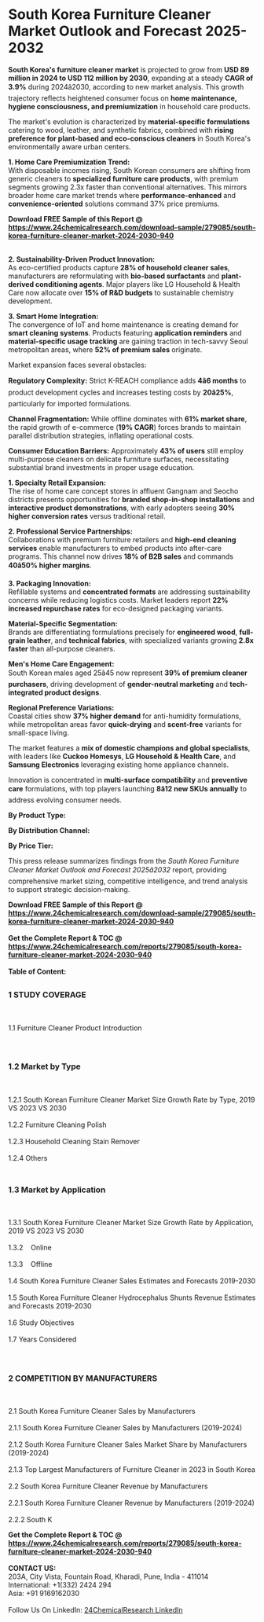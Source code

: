 <h1>South Korea Furniture Cleaner Market Outlook and Forecast 2025-2032</h1><p><strong>South Korea's furniture cleaner market</strong> is projected to grow from <strong>USD 89 million in 2024 to USD 112 million by 2030</strong>, expanding at a steady <strong>CAGR of 3.9%</strong> during 2024â2030, according to new market analysis. This growth trajectory reflects heightened consumer focus on <strong>home maintenance, hygiene consciousness, and premiumization</strong> in household care products.</p><p>The market's evolution is characterized by <strong>material-specific formulations</strong> catering to wood, leather, and synthetic fabrics, combined with <strong>rising preference for plant-based and eco-conscious cleaners</strong> in South Korea's environmentally aware urban centers.</p><p><strong>1. Home Care Premiumization Trend:</strong><br>
With disposable incomes rising, South Korean consumers are shifting from generic cleaners to <strong>specialized furniture care products</strong>, with premium segments growing 2.3x faster than conventional alternatives. This mirrors broader home care market trends where <strong>performance-enhanced</strong> and <strong>convenience-oriented</strong> solutions command 37% price premiums.</p><div><b>Download FREE Sample of this Report @ 
            <a href="https://www.24chemicalresearch.com/download-sample/279085/south-korea-furniture-cleaner-market-2024-2030-940">
            https://www.24chemicalresearch.com/download-sample/279085/south-korea-furniture-cleaner-market-2024-2030-940</a></b></div><br><p><strong>2. Sustainability-Driven Product Innovation:</strong><br>
As eco-certified products capture <strong>28% of household cleaner sales</strong>, manufacturers are reformulating with <strong>bio-based surfactants</strong> and <strong>plant-derived conditioning agents</strong>. Major players like LG Household &amp; Health Care now allocate over <strong>15% of R&amp;D budgets</strong> to sustainable chemistry development.</p><p><strong>3. Smart Home Integration:</strong><br>
The convergence of IoT and home maintenance is creating demand for <strong>smart cleaning systems</strong>. Products featuring <strong>application reminders</strong> and <strong>material-specific usage tracking</strong> are gaining traction in tech-savvy Seoul metropolitan areas, where <strong>52% of premium sales</strong> originate.</p><p>Market expansion faces several obstacles:</p><p><strong>Regulatory Complexity:</strong> Strict K-REACH compliance adds <strong>4â6 months</strong> to product development cycles and increases testing costs by <strong>20â25%</strong>, particularly for imported formulations.</p><p><strong>Channel Fragmentation:</strong> While offline dominates with <strong>61% market share</strong>, the rapid growth of e-commerce (<strong>19% CAGR</strong>) forces brands to maintain parallel distribution strategies, inflating operational costs.</p><p><strong>Consumer Education Barriers:</strong> Approximately <strong>43% of users</strong> still employ multi-purpose cleaners on delicate furniture surfaces, necessitating substantial brand investments in proper usage education.</p><p><strong>1. Specialty Retail Expansion:</strong><br>
The rise of home care concept stores in affluent Gangnam and Seocho districts presents opportunities for <strong>branded shop-in-shop installations</strong> and <strong>interactive product demonstrations</strong>, with early adopters seeing <strong>30% higher conversion rates</strong> versus traditional retail.</p><p><strong>2. Professional Service Partnerships:</strong><br>
Collaborations with premium furniture retailers and <strong>high-end cleaning services</strong> enable manufacturers to embed products into after-care programs. This channel now drives <strong>18% of B2B sales</strong> and commands <strong>40â50% higher margins</strong>.</p><p><strong>3. Packaging Innovation:</strong><br>
Refillable systems and <strong>concentrated formats</strong> are addressing sustainability concerns while reducing logistics costs. Market leaders report <strong>22% increased repurchase rates</strong> for eco-designed packaging variants.</p><p><strong>Material-Specific Segmentation:</strong><br>
    Brands are differentiating formulations precisely for <strong>engineered wood</strong>, <strong>full-grain leather</strong>, and <strong>technical fabrics</strong>, with specialized variants growing <strong>2.8x faster</strong> than all-purpose cleaners.</p><p><strong>Men's Home Care Engagement:</strong><br>
    South Korean males aged 25â45 now represent <strong>39% of premium cleaner purchasers</strong>, driving development of <strong>gender-neutral marketing</strong> and <strong>tech-integrated product designs</strong>.</p><p><strong>Regional Preference Variations:</strong><br>
    Coastal cities show <strong>37% higher demand</strong> for anti-humidity formulations, while metropolitan areas favor <strong>quick-drying</strong> and <strong>scent-free</strong> variants for small-space living.</p><p>The market features a <strong>mix of domestic champions and global specialists</strong>, with leaders like <strong>Cuckoo Homesys</strong>, <strong>LG Household &amp; Health Care</strong>, and <strong>Samsung Electronics</strong> leveraging existing home appliance channels.</p><p>Innovation is concentrated in <strong>multi-surface compatibility</strong> and <strong>preventive care</strong> formulations, with top players launching <strong>8â12 new SKUs annually</strong> to address evolving consumer needs.</p><p><strong>By Product Type:</strong></p><p><strong>By Distribution Channel:</strong></p><p><strong>By Price Tier:</strong></p><p>This press release summarizes findings from the <em>South Korea Furniture Cleaner Market Outlook and Forecast 2025â2032</em> report, providing comprehensive market sizing, competitive intelligence, and trend analysis to support strategic decision-making.</p><div><b>Download FREE Sample of this Report @ 
            <a href="https://www.24chemicalresearch.com/download-sample/279085/south-korea-furniture-cleaner-market-2024-2030-940">
            https://www.24chemicalresearch.com/download-sample/279085/south-korea-furniture-cleaner-market-2024-2030-940</a></b></div><br><div><b>Get the Complete Report & TOC @ 
            <a href="https://www.24chemicalresearch.com/reports/279085/south-korea-furniture-cleaner-market-2024-2030-940">
            https://www.24chemicalresearch.com/reports/279085/south-korea-furniture-cleaner-market-2024-2030-940</a></b></div><br>
            <b>Table of Content:</b><p><h2><span style="font-size:16px"><strong>1 STUDY COVERAGE</strong></span></h2><br />
<p>1.1 Furniture Cleaner Product Introduction</p><br />
<h2><span style="font-size:16px"><strong>1.2 Market by Type</strong></span></h2><br />
<p>1.2.1 South Korean Furniture Cleaner Market Size Growth Rate by Type, 2019 VS 2023 VS 2030<br /><br />
1.2.2 Furniture Cleaning Polish&nbsp;&nbsp; &nbsp;<br /><br />
1.2.3 Household Cleaning Stain Remover<br /><br />
1.2.4 Others<br /><br />
<h2><span style="font-size:16px"><strong>1.3 Market by Application</strong></span></h2><br />
<p>1.3.1 South Korea Furniture Cleaner Market Size Growth Rate by Application, 2019 VS 2023 VS 2030<br /><br />
1.3.2&nbsp;&nbsp; &nbsp;Online<br /><br />
1.3.3&nbsp;&nbsp; &nbsp;Offline<br /><br />
1.4 South Korea Furniture Cleaner Sales Estimates and Forecasts 2019-2030<br /><br />
1.5 South Korea Furniture Cleaner Hydrocephalus Shunts Revenue Estimates and Forecasts 2019-2030<br /><br />
1.6 Study Objectives<br /><br />
1.7 Years Considered</p><br />
<h2><span style="font-size:16px"><strong>2 COMPETITION BY MANUFACTURERS</strong></span></h2><br />
<p>2.1 South Korea Furniture Cleaner Sales by Manufacturers<br /><br />
2.1.1 South Korea Furniture Cleaner Sales by Manufacturers (2019-2024)<br /><br />
2.1.2 South Korea Furniture Cleaner Sales Market Share by Manufacturers (2019-2024)<br /><br />
2.1.3 Top Largest Manufacturers of Furniture Cleaner in 2023 in South Korea<br /><br />
2.2 South Korea Furniture Cleaner Revenue by Manufacturers<br /><br />
2.2.1 South Korea Furniture Cleaner Revenue by Manufacturers (2019-2024)<br /><br />
2.2.2 South K</p><div><b>Get the Complete Report & TOC @ 
            <a href="https://www.24chemicalresearch.com/reports/279085/south-korea-furniture-cleaner-market-2024-2030-940">
            https://www.24chemicalresearch.com/reports/279085/south-korea-furniture-cleaner-market-2024-2030-940</a></b></div><br><b>CONTACT US:</b><br>
            203A, City Vista, Fountain Road, Kharadi, Pune, India - 411014<br>
            International: +1(332) 2424 294<br>
            Asia: +91 9169162030 <br><br>
            Follow Us On LinkedIn: <a href="https://www.linkedin.com/company/24chemicalresearch/">24ChemicalResearch LinkedIn</a>